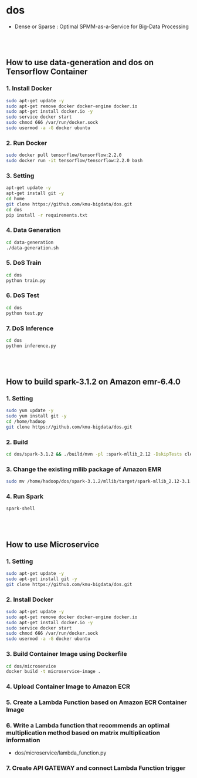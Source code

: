 # dos

- Dense or Sparse : Optimal SPMM-as-a-Service for Big-Data Processing

<br><br>

## How to use data-generation and dos on Tensorflow Container

### 1. Install Docker

```bash
sudo apt-get update -y
sudo apt-get remove docker docker-engine docker.io
sudo apt-get install docker.io -y
sudo service docker start
sudo chmod 666 /var/run/docker.sock
sudo usermod -a -G docker ubuntu
```

### 2. Run Docker

```bash
sudo docker pull tensorflow/tensorflow:2.2.0
sudo docker run -it tensorflow/tensorflow:2.2.0 bash
```

### 3. Setting

```bash
apt-get update -y
apt-get install git -y
cd home
git clone https://github.com/kmu-bigdata/dos.git
cd dos
pip install -r requirements.txt
```

### 4. Data Generation

```bash
cd data-generation
./data-generation.sh
```

### 5. DoS Train

```bash
cd dos
python train.py
```

### 6. DoS Test

```bash
cd dos
python test.py
```

### 7. DoS Inference

```bash
cd dos
python inference.py
```

<br><br>

## How to build spark-3.1.2 on Amazon emr-6.4.0

### 1. Setting

```bash
sudo yum update -y
sudo yum install git -y
cd /home/hadoop
git clone https://github.com/kmu-bigdata/dos.git
```

### 2. Build

```bash
cd dos/spark-3.1.2 && ./build/mvn -pl :spark-mllib_2.12 -DskipTests clean install
```

### 3. Change the existing mllib package of Amazon EMR

```bash
sudo mv /home/hadoop/dos/spark-3.1.2/mllib/target/spark-mllib_2.12-3.1.2.jar /usr/lib/spark/jars/spark-mllib_2.12-3.1.2-amzn-0.jar
```

### 4. Run Spark

```bash
spark-shell
```

<br><br>

## How to use Microservice

### 1. Setting

```bash
sudo apt-get update -y
sudo apt-get install git -y
git clone https://github.com/kmu-bigdata/dos.git
```

### 2. Install Docker

```bash
sudo apt-get update -y
sudo apt-get remove docker docker-engine docker.io
sudo apt-get install docker.io -y
sudo service docker start
sudo chmod 666 /var/run/docker.sock
sudo usermod -a -G docker ubuntu
```

### 3. Build Container Image using Dockerfile

```bash
cd dos/microservice
docker build -t microservice-image .
```

### 4. Upload Container Image to Amazon ECR

### 5. Create a Lambda Function based on Amazon ECR Container Image

### 6. Write a Lambda function that recommends an optimal multiplication method based on matrix multiplication information

- dos/microservice/lambda_function.py

### 7. Create API GATEWAY and connect Lambda Function trigger
